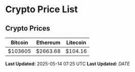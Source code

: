 # Crypto Price List

## Crypto Prices
| Bitcoin | Ethereum | Litecoin |
| ------- | -------- | -------- |
| $103605 | $2663.68 | $104.16 |
**Last Updated:** 2025-05-14 07:25 UTC
**Last Updated:** $DATE$
